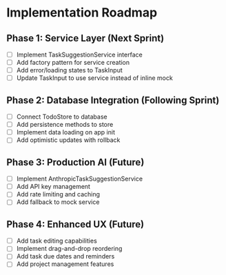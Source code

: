 # Implementation Roadmap

## Phase 1: Service Layer (Next Sprint)
- [ ] Implement TaskSuggestionService interface
- [ ] Add factory pattern for service creation
- [ ] Add error/loading states to TaskInput
- [ ] Update TaskInput to use service instead of inline mock

## Phase 2: Database Integration (Following Sprint)
- [ ] Connect TodoStore to database
- [ ] Add persistence methods to store
- [ ] Implement data loading on app init
- [ ] Add optimistic updates with rollback

## Phase 3: Production AI (Future)
- [ ] Implement AnthropicTaskSuggestionService
- [ ] Add API key management
- [ ] Add rate limiting and caching
- [ ] Add fallback to mock service

## Phase 4: Enhanced UX (Future)
- [ ] Add task editing capabilities
- [ ] Implement drag-and-drop reordering
- [ ] Add task due dates and reminders
- [ ] Add project management features